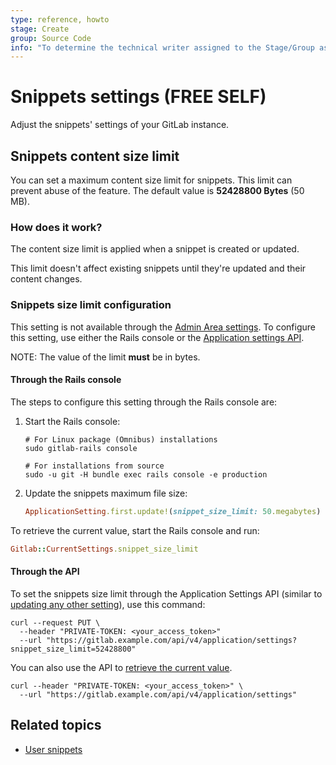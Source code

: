 ```yaml
---
type: reference, howto
stage: Create
group: Source Code
info: "To determine the technical writer assigned to the Stage/Group associated with this page, see https://about.gitlab.com/handbook/product/ux/technical-writing/#assignments"
---
```


# Snippets settings **(FREE SELF)**

Adjust the snippets' settings of your GitLab instance.

## Snippets content size limit

You can set a maximum content size limit for snippets. This limit can prevent
abuse of the feature. The default value is **52428800 Bytes** (50 MB).

### How does it work?

The content size limit is applied when a snippet is created or updated.

This limit doesn't affect existing snippets until they're updated and their
content changes.

### Snippets size limit configuration

This setting is not available through the [Admin Area settings](../settings/index.md).
To configure this setting, use either the Rails console
or the [Application settings API](../../api/settings.md).

NOTE:
The value of the limit **must** be in bytes.

#### Through the Rails console

The steps to configure this setting through the Rails console are:

1. Start the Rails console:

   ```shell
   # For Linux package (Omnibus) installations
   sudo gitlab-rails console

   # For installations from source
   sudo -u git -H bundle exec rails console -e production
   ```

1. Update the snippets maximum file size:

   ```ruby
   ApplicationSetting.first.update!(snippet_size_limit: 50.megabytes)
   ```

To retrieve the current value, start the Rails console and run:

  ```ruby
  Gitlab::CurrentSettings.snippet_size_limit
  ```

#### Through the API

To set the snippets size limit through the Application Settings API (similar to
[updating any other setting](../../api/settings.md#change-application-settings)), use this command:

```shell
curl --request PUT \
  --header "PRIVATE-TOKEN: <your_access_token>"
  --url "https://gitlab.example.com/api/v4/application/settings?snippet_size_limit=52428800"
```

You can also use the API to [retrieve the current value](../../api/settings.md#get-current-application-settings).

```shell
curl --header "PRIVATE-TOKEN: <your_access_token>" \
  --url "https://gitlab.example.com/api/v4/application/settings"
```

## Related topics

- [User snippets](../../user/snippets.md)
